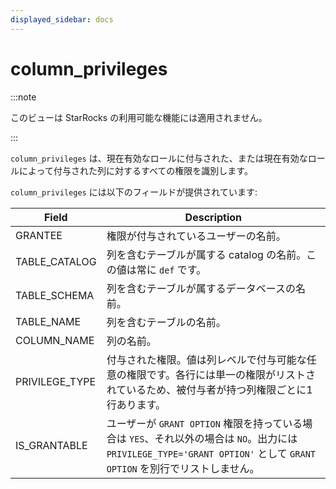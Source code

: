 ```yaml
---
displayed_sidebar: docs
---
```


# column_privileges

:::note

このビューは StarRocks の利用可能な機能には適用されません。

:::

`column_privileges` は、現在有効なロールに付与された、または現在有効なロールによって付与された列に対するすべての権限を識別します。

`column_privileges` には以下のフィールドが提供されています:

| **Field**      | **Description**                                              |
| -------------- | ------------------------------------------------------------ |
| GRANTEE        | 権限が付与されているユーザーの名前。                        |
| TABLE_CATALOG  | 列を含むテーブルが属する catalog の名前。この値は常に `def` です。 |
| TABLE_SCHEMA   | 列を含むテーブルが属するデータベースの名前。                |
| TABLE_NAME     | 列を含むテーブルの名前。                                     |
| COLUMN_NAME    | 列の名前。                                                   |
| PRIVILEGE_TYPE | 付与された権限。値は列レベルで付与可能な任意の権限です。各行には単一の権限がリストされているため、被付与者が持つ列権限ごとに1行あります。 |
| IS_GRANTABLE   | ユーザーが `GRANT OPTION` 権限を持っている場合は `YES`、それ以外の場合は `NO`。出力には `PRIVILEGE_TYPE='GRANT OPTION'` として `GRANT OPTION` を別行でリストしません。 |